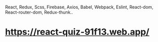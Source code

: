 React, Redux, Scss, Firebase, Axios, Babel, Webpack, Eslint, React-dom, React-router-dom, Redux-thunk..
 # https://react-quiz-91f13.web.app/

